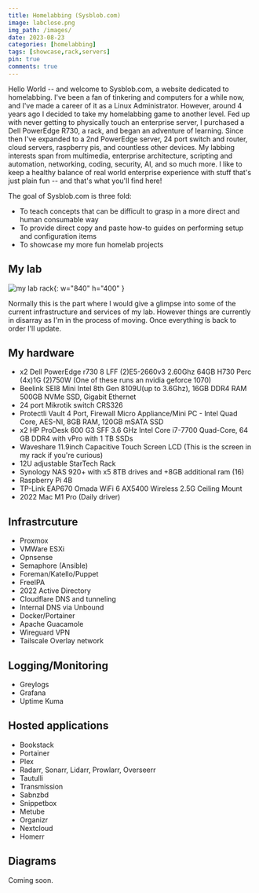 ```yaml
---
title: Homelabbing (Sysblob.com)
image: labclose.png
img_path: /images/
date: 2023-08-23
categories: [homelabbing]
tags: [showcase,rack,servers]
pin: true
comments: true
---
```


Hello World -- and welcome to Sysblob.com, a website dedicated to homelabbing. I've been a fan of tinkering and computers for a while now, and I've made a career of it as a Linux Administrator. However, around 4 years ago I decided to take my homelabbing game to another level. Fed up with never getting to physically touch an enterprise server, I purchased a Dell PowerEdge R730, a rack, and began an adventure of learning. Since then I've expanded to a 2nd PowerEdge server, 24 port switch and router, cloud servers, raspberry pis,  and countless other devices. My labbing interests span from multimedia, enterprise architecture, scripting and automation, networking, coding, security, AI, and so much more. I like to keep a healthy balance of real world enterprise experience with stuff that's just plain fun -- and that's what you'll find here!

The goal of Sysblob.com is three fold:

- To teach concepts that can be difficult to grasp in a more direct and human consumable way
- To provide direct copy and paste how-to guides on performing setup and configuration items
- To showcase my more fun homelab projects

## My lab

![my lab rack](homelabbing.png){: w="840" h="400" }

Normally this is the part where I would give a glimpse into some of the current infrastructure and services of my lab. However things are currently in disarray as I'm in the process of moving. Once everything is back to order I'll update.

## My hardware

- x2 Dell PowerEdge r730 8 LFF (2)E5-2660v3 2.60Ghz 64GB H730 Perc (4x)1G (2)750W (One of these runs an nvidia geforce 1070)
- Beelink SEI8 Mini Intel 8th Gen 8109U(up to 3.6Ghz), 16GB DDR4 RAM 500GB NVMe SSD, Gigabit Ethernet
- 24 port Mikrotik switch CRS326
- Protectli Vault 4 Port, Firewall Micro Appliance/Mini PC - Intel Quad Core, AES-NI, 8GB RAM, 120GB mSATA SSD
- x2 HP ProDesk 600 G3 SFF 3.6 GHz Intel Core i7-7700 Quad-Core, 64 GB DDR4 with vPro with 1 TB SSDs
- Waveshare 11.9inch Capacitive Touch Screen LCD (This is the screen in my rack if you're curious)
- 12U adjustable StarTech Rack
- Synology NAS 920+ with x5 8TB drives and +8GB additional ram (16)
- Raspberry Pi 4B
- TP-Link EAP670 Omada WiFi 6 AX5400 Wireless 2.5G Ceiling Mount
- 2022 Mac M1 Pro (Daily driver)


## Infrastrcuture

- Proxmox
- VMWare ESXi
- Opnsense
- Semaphore (Ansible)
- Foreman/Katello/Puppet
- FreeIPA
- 2022 Active Directory
- Cloudflare DNS and tunneling
- Internal DNS via Unbound
- Docker/Portainer
- Apache Guacamole
- Wireguard VPN
- Tailscale Overlay network

## Logging/Monitoring

- Greylogs
- Grafana
- Uptime Kuma

## Hosted applications

- Bookstack
- Portainer
- Plex
- Radarr, Sonarr, Lidarr, Prowlarr, Overseerr
- Tautulli
- Transmission
- Sabnzbd
- Snippetbox
- Metube
- Organizr
- Nextcloud
- Homerr

## Diagrams

Coming soon.
